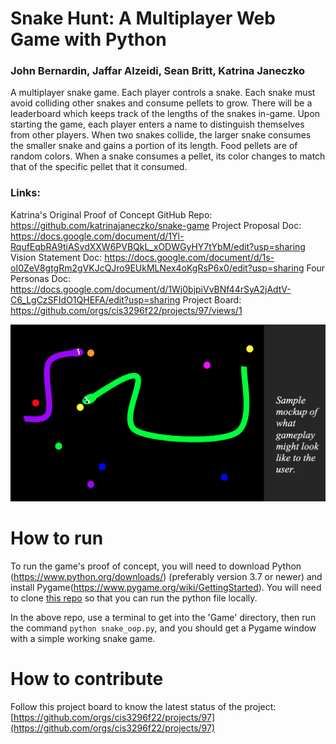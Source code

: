 # Snake Hunt: A Multiplayer Web Game with Python
### John Bernardin, Jaffar Alzeidi, Sean Britt, Katrina Janeczko
A multiplayer snake game. Each player controls a snake. Each snake must avoid colliding other snakes and consume pellets to grow. There will be a leaderboard which keeps track of the lengths of the snakes in-game. Upon starting the game, each player enters a name to distinguish themselves from other players. When two snakes collide, the larger snake consumes the smaller snake and gains a portion of its length. Food pellets are of random colors. When a snake consumes a pellet, its color changes to match that of the specific pellet that it consumed.

### Links:
Katrina's Original Proof of Concept GitHub Repo: https://github.com/katrinajaneczko/snake-game
Project Proposal Doc: https://docs.google.com/document/d/1Yl-RqufEqbRA9tiASvdXXW6PVBQkL_xODWGyHY7tYbM/edit?usp=sharing
Vision Statement Doc: https://docs.google.com/document/d/1s-oI0ZeV8gtgRm2gVKJcQJro9EUkMLNex4oKgRsP6x0/edit?usp=sharing
Four Personas Doc: https://docs.google.com/document/d/1Wj0bjpiVvBNf44rSyA2jAdtV-C6_LgCzSFIdO1QHEFA/edit?usp=sharing
Project Board: https://github.com/orgs/cis3296f22/projects/97/views/1

![Snake hunt screenshot](/mockup.png)
# How to run
To run the game's proof of concept, you will need to download Python (https://www.python.org/downloads/) (preferably version 3.7 or newer) and install Pygame(https://www.pygame.org/wiki/GettingStarted). You will need to clone [this repo](https://github.com/katrinajaneczko/snake-game) so that you can run the python file locally.<br>

In the above repo, use a terminal to get into the 'Game' directory, then run the command `python snake_oop.py`, and you should get a Pygame window with a simple working snake game.

# How to contribute
Follow this project board to know the latest status of the project: [https://github.com/orgs/cis3296f22/projects/97](https://github.com/orgs/cis3296f22/projects/97)  
